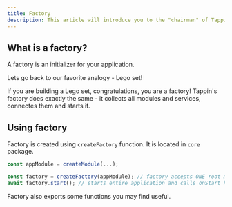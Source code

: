 ```yaml
---
title: Factory
description: This article will introduce you to the "chairman" of Tappin - createFactory
---
```


## What is a factory?

A factory is an initializer for your application. 

Lets go back to our favorite analogy - Lego set!

If you are building a Lego set, congratulations, you are a factory! Tappin's factory does exactly the same - it collects all modules and services, connectes them and starts it.

## Using factory

Factory is created using `createFactory` function. It is located in `core` package.

```ts
const appModule = createModule(...);

const factory = createFactory(appModule); // factory accepts ONE root module
await factory.start(); // starts entire application and calls onStart hooks
```

Factory also exports some functions you may find useful.